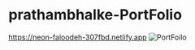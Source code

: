 # prathambhalke-PortFolio
https://neon-faloodeh-307fbd.netlify.app
![PortFoilo](https://user-images.githubusercontent.com/98319826/210537684-24dc13a0-9c88-4245-a699-a0bfc40f91f2.png)
